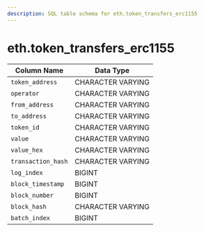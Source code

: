 ```yaml
---
description: SQL table schema for eth.token_transfers_erc1155
---
```


# eth.token\_transfers\_erc1155

| Column Name        | Data Type         |
| ------------------ | ----------------- |
| `token_address`    | CHARACTER VARYING |
| `operator`         | CHARACTER VARYING |
| `from_address`     | CHARACTER VARYING |
| `to_address`       | CHARACTER VARYING |
| `token_id`         | CHARACTER VARYING |
| `value`            | CHARACTER VARYING |
| `value_hex`        | CHARACTER VARYING |
| `transaction_hash` | CHARACTER VARYING |
| `log_index`        | BIGINT            |
| `block_timestamp`  | BIGINT            |
| `block_number`     | BIGINT            |
| `block_hash`       | CHARACTER VARYING |
| `batch_index`      | BIGINT            |

